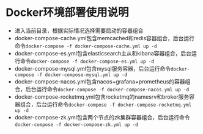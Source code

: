 # Docker环境部署使用说明

- 进入当前目录，根据实际情况选择需要启动的容器组合
- docker-compose-cache.yml包含memcached和redis容器组合，后台运行命令`docker-compose -f docker-compose-cache.yml up -d`
- docker-compose-es.yml包含elasticsearch主从和kibana容器组合，后台运行命令`docker-compose -f docker-compose-es.yml up -d`
- docker-compose-mysql.yml包含mysql服务容器，后台运行命令`docker-compose -f docker-compose-mysql.yml up -d`
- docker-compose-nacos.yml包含nacos+grafana+prometheus的容器组合，后台运行命令`docker-compose -f docker-compose-nacos.yml up -d`
- docker-compose-rocketmq.yml包含rocketmq的namesrv和broker服务容器组合，后台运行命令`docker-compose -f docker-compose-rocketmq.yml up -d`
- docker-compose-zk.yml包含两个节点的zk集群容器组合，后台运行命令`docker-compose -f docker-compose-zk.yml up -d`